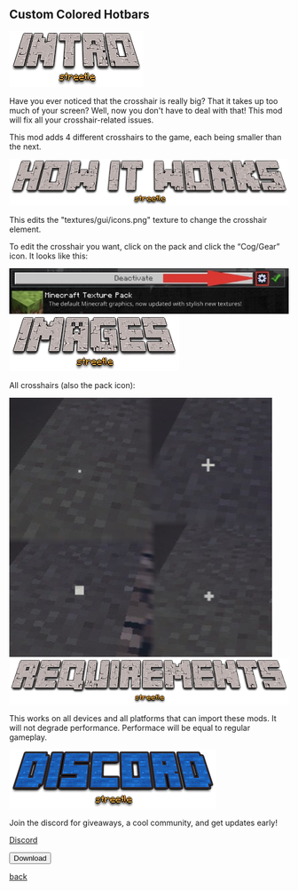 ## Custom Colored Hotbars

<img src="/all/intro.png" alt="intro">

Have you ever noticed that the crosshair is really big? That it takes up too much of your screen? Well, now you don't have to deal with that! This mod will fix all your crosshair-related issues.

This mod adds 4 different crosshairs to the game, each being smaller than the next.

<img src="/all/how.png" alt="howitworks">

This edits the "textures/gui/icons.png" texture to change the crosshair element.

To edit the crosshair you want, click on the pack and click the “Cog/Gear” icon. It looks like this:

<img src="/customcoloredhotbars/custom-coloured-hotbars_3.jpeg" alt="gear">

<img src="/all/images.png" alt="images">

All crosshairs (also the pack icon):

<img src="/crosshairs/crosshairs.png" alt="crosshairs">

<img src="/all/req.png" alt="requirements">

This works on all devices and all platforms that can import these mods. It will not degrade performance. Performace will be equal to regular gameplay.

<img src="/all/discord.png" alt="discord">

Join the discord for giveaways, a cool community, and get updates early! 

<a href="https://streetle.ml/discord">Discord</a>

<a href="https://link-center.net/342615/tiny-crosshairs"> 
<button type="button">Download</button> 
</a>

<a href="https://streetle.ml/packs">back</a>
<head>
</head>

